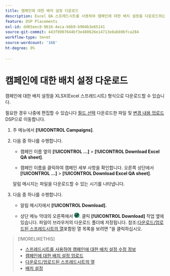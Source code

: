 ```yaml
---
title: 캠페인에 대한 배치 설정 다운로드
description: Excel QA 스프레드시트를 사용하여 캠페인에 대한 배치 설정을 다운로드하는 방법을 알아봅니다.
feature: DSP Placements
exl-id: dd65eec8-9616-4eca-b6b9-b904b3e65141
source-git-commit: 443f8907644bf3e480626e14713e8abb9bfca284
workflow-type: tm+mt
source-wordcount: '168'
ht-degree: 0%

---
```


# 캠페인에 대한 배치 설정 다운로드

캠페인에 대한 배치 설정을 XLSX(Excel 스프레드시트) 형식으로 다운로드할 수 있습니다.

필요한 경우 나중에 편집할 수 있습니다 [필드 선택](qa-sheet-columns.md) 다운로드한 파일 및 [변경 내용 업로드](qa-sheet-upload.md) DSP으로 이동합니다.

1. 주 메뉴에서 **[!UICONTROL Campaigns]**.

1. 다음 중 하나를 수행합니다.

   * 캠페인 이름 옆의 **[!UICONTROL ...]** > **[!UICONTROL Download Excel QA sheet]**.

   * 캠페인 이름을 클릭하여 캠페인 세부 사항을 확인합니다. 오른쪽 상단에서 **[!UICONTROL ...]** > **[!UICONTROL Download Excel QA sheet]**.

   알림 메시지는 파일을 다운로드할 수 있는 시기를 나타냅니다.

1. 다음 중 하나를 수행합니다.

   * 알림 메시지에서 **[!UICONTROL Download].**

   * 상단 메뉴 막대의 오른쪽에서 ![작업](/help/dsp/assets/downloads.png). 클릭 **[!UICONTROL Download]** 작업 옆에 있습니다.
   파일이 브라우저의 다운로드 폴더에 저장됩니다. 참조:[다운로드/업로드된 스프레드시트의 열](qa-sheet-columns.md)포함된 열 목록을 보려면 &quot;을 클릭하십시오.

>[!MORELIKETHIS]
>
>* [스프레드시트를 사용하여 캠페인에 대한 배치 설정 수정 정보](qa-about.md)
>* [캠페인에 대한 배치 설정 업로드](qa-sheet-upload.md)
>* [다운로드/업로드된 스프레드시트의 열](qa-sheet-columns.md)
>* [배치 설정](/help/dsp/campaign-management/placements/placement-settings.md)

